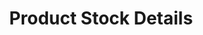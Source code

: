 ---
  id: "90821"
  fieldLayoutId: "89"
  uid: "58b426ff-151b-4e1e-a5f8-b0574440dccc"
  enabled: "1"
  archived: "0"
  dateCreated: "2019-08-29 17:09:31"
  dateUpdated: "2019-08-29 17:38:17"
  siteSettingsId: "90821"
  slug: "product-stock-details"
  siteId: "1"
  uri: "patterns/web/entry/product-stock-details"
  enabledForSite: "1"
  sectionId: "2"
  typeId: "2"
  authorId: "1"
  postdateCreated: "2019-08-29 17:09:00"
  expirydateCreated: null
  contentId: "90812"
  title: "Product Stock Details"
  field_allColorsComputed: null
  field_allColorsComputedIllustration: null
  field_allColorsComputedThumbnail: null
  field_appDescription: null
  field_appDescriptionSentiment: null
  field_audio: "0"
  field_authorFaq: null
  field_bgThumbPosition: "left bottom"
  field_body: null
  field_captureSize: null
  field_categoriesRaw: "reducing friction,\njust in time,\ninferring context,"
  field_categoryInPlainText: null
  field_coldThumbTransform: null
  field_colorPalette: null
  field_contributorName: null
  field_contributorUrl: null
  field_coverColor: null
  field_dominantColor: null
  field_externalContributor: "0"
  field_fetchWebsiteData: null
  field_fullName: null
  field_gfycatSource: null
  field_gif: "0"
  field_gumletUrl: null
  field_gumletUrlNoPreParse: null
  field_howHelps: "<p><strong>Inferring Context, Reducing Friction, Just In Time</strong></p>\n<p>Customers visiting specialized e-commerce websites usually have a clear job to be done or a defined idea of what they are looking for. Although it is not uncommon for customers to browse around in these type of websites, the primary use case is to find a specific product quickly.</p>\n<p>Home Depot acknowledges this and provides an experience that bridges the gap between their website as a digital catalog and their physical retail floors as shopping locations.</p>\n<p>By giving their customers a quick way to learn the location of a product within a store, Home Depot is increasing the context of this use case. They also are reducing the friction that results from browsing a product online, but that is intended to be bought at a physical retail location.</p>\n<p>Finally, by providing this type of experience, Home Depot is delivering a high-value functionality at a critical moment of the customers' journey. This experience benefits the customer because they find what they need at the right time and benefits Home Depot because it allows them to drive customers with a firm buying intention into their retail floors.</p>"
  field_howWorks: "<p>Home Depot is one of the largest retailers in the US and the largest one that sells home improvement and construction tools and products. Because of the nature of their products, Home Depot is one of the few retailers that still have a significant value proposition when it comes to selling products in physical locations. </p>\n<p>An everyday use case for Home Depot customers is buying specific supplies or equipment required for an ongoing project. Usually, Home Depot customers know precisely what they need, so their experience in finding those particular items is essential for the success of Home Depot as a business.</p>\n<p>Home Depot optimizes this use case through their website by showing in every product detail what's the nearest location that carries the product. They also show the number of items in stock and the exact aisle and bay location within the store.</p>\n<p>For this use case, the Home Depot also acknowledges that people looking for a product on their website might want to know that product location information for later. To help with this, they provide a feature that allows customers to send themselves an SMS (text message) with the product location information.</p>"
  field_iconColors: null
  field_iconComputedColors: null
  field_illustrationSource: null
  field_imagePathRaw: "https://s3-us-west-2.amazonaws.com/waveguideio/captures/waves/pickup.png"
  field_imageTextOcr: null
  field_depthArticleBody: null
  field_lpSentimentScore: null
  field_lpUrl: null
  field_mediaEmbed: null
  field_mobileId: null
  field_mobileShotSrc: null
  field_newsObject: null
  field_pageFetchJsonString: null
  field_patternSrc: "Home Depot"
  field_platformRaw: "Web"
  field_qualityDescription: null
  field_rawResponse: null
  field_readingDuration: null
  field_readingDurationSeconds: null
  field_readingEaseLevel: null
  field_readingEaseScore: null
  field_references: null
  field_screenshotColors: null
  field_screenshotComputedColors: null
  field_sourceFromArchive: null
  field_strategyDescription: null
  field_thumbColors: null
  field_thumbVideoUrl: null
  field_webDescription: null
  field_webTitle: null
  field_what: "<p>This is a solution found in The Home Depot website. When users are looking up a product, Home Depot would suggest them a near location that has the product in stock. Their website will go as far as telling the users the number of items in stock and the exact location of that product within the physical store.</p>"
  root: null
  lft: null
  rgt: null
  level: null
  structureId: null
  layout: layouts/post.njk
---
